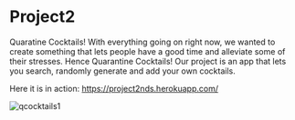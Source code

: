# Project2
Quaratine Cocktails!
With everything going on right now, we wanted to create something that lets people have a good time and alleviate some of their stresses. Hence Quarantine Cocktails! Our project is an app that lets you search, randomly generate and add your own cocktails.

Here it is in action: https://project2nds.herokuapp.com/

![qcocktails1](https://user-images.githubusercontent.com/61466334/94436755-d2385380-016a-11eb-9494-93501ce5253a.png)

